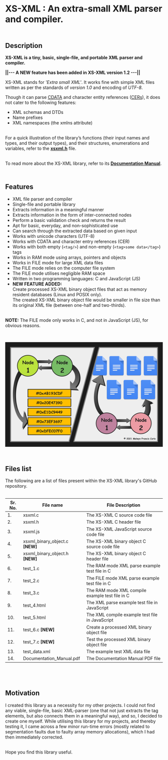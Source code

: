 # XS-XML : An extra-small XML parser and compiler.


## <br>Description
**XS-XML is a tiny, basic, single-file, and portable XML parser and compiler.**


**||--- A NEW feature has been added in XS-XML version 1.2 ---||**


XS-XML stands for *'Extra small XML'*. It works fine with simple XML files written as per 
the standards of *version 1.0* and encoding of *UTF-8*.

Though it can parse [CDATA](https://en.wikipedia.org/wiki/CDATA) and character entity references ([CERs](https://en.wikipedia.org/wiki/List_of_XML_and_HTML_character_entity_references)), it does not cater to the following features:
* XML schemas and DTDs
* Name prefixes
* XML namespaces (the xmlns attribute) 


<br>For a quick illustration of the library’s functions (their input names and types, and their output types), and their structures, enumerations and variables, refer to the [**xsxml.h**](https://github.com/melwyncarlo/XS-XML/blob/main/src/xsxml.h) file.

<br>To read more about the XS-XML library, refer to its [**Documentation Manual**](https://github.com/melwyncarlo/XS-XML/blob/main/Documentation_Manual.pdf).



## <br>Features
* XML file parser and compiler
* Single-file and portable library
* Extracts information in a meaningful manner
* Extracts information in the form of inter-connected nodes
* Perform a basic validation check and returns the result
* Apt for basic, everyday, and non-sophisticated use
* Can search through the extracted data based on given input
* Works with unicode characters (UTF-8)
* Works with CDATA and character entry references (CER)
* Works with both empty (`<tag/>`) and non-empty (`<tag>some data</tag>`) tags
* Works in RAM mode using arrays, pointers and objects
* Works in FILE mode for large XML data files
* The FILE mode relies on the computer file system
* The FILE mode utilises negligible RAM space
* Written in two programming languages: C and JavaScript (JS)
* **NEW FEATURE ADDED:** <br>Create processed XS-XML binary object files that act as memory resident databases (Linux and POSIX only).<br>The created XS-XML binary object file would be smaller in file size than its original XML file (between one-half and two-thirds).

<br>**NOTE:** The FILE mode only works in C, and not in JavaScript (JS), for obvious reasons.


<br>


![This is the description image.](https://github.com/melwyncarlo/XS-XML/blob/main/Description_Image.png)



## <br>Files list


The following are a list of files present within the XS-XML library's GitHub repository.
<br><br>

| Sr. No. | File name | File Description |
| --- | --- | --- |
| 1. | xsxml.c | The XS-XML C source code file |
| 2. | xsxml.h | The XS-XML C header  file     |
| 3. | xsxml.js | The XS-XML JavaScript source code file |
| 4. | xsxml_binary_object.c **[NEW]** | The XS-XML binary object C source code file |
| 5. | xsxml_binary_object.h **[NEW]** | The XS-XML binary object C header  file     |
| 6. | test_1.c | The RAM  mode XML parse example test file in C |
| 7. | test_2.c | The FILE mode XML parse example test file in C |
| 8. | test_3.c | The RAM mode XML compile example test file in C |
| 9. | test_4.html | The XML parse example test file in JavaScript |
| 10. | test_5.html | The XML compile example test file in JavaScript |
| 11. | test_6.c **[NEW]** | Create a processed XML binary object file |
| 12. | test_7.c **[NEW]** | Test the processed XML binary object file |
| 13. | test_data.xml | The example test XML data file |
| 14. | Documentation_Manual.pdf | The Documentation Manual PDF file |
<br>


## <br>Motivation

I created this library as a necessity for my other projects. I could not find any viable, single-file, basic XML-parser (one that not just extracts the tag elements, but also connects them in a meaningful way), and so, I decided to create one myself. While utilising this library for my projects, and thereby testing it, I came across a few minor run-time errors (mostly related to segmentation faults due to faulty array memory allocations), which I had then immediately corrected.

<br>Hope you find this library useful.
